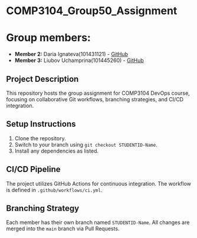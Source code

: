 # COMP3104_Group50_Assignment 
# Group members:
- **Member 2:** Daria Ignateva(101431121) - [GitHub](https://github.com/dorpanz)
- **Member 3:** Liubov Uchamprina(101445260) - [GitHub](https://github.com/LiubovUch)

## Project Description
This repository hosts the group assignment for COMP3104 DevOps course, focusing on
collaborative Git workflows, branching strategies, and CI/CD integration.
## Setup Instructions
1. Clone the repository.
2. Switch to your branch using `git checkout STUDENTID-Name`.
3. Install any dependencies as listed.
## CI/CD Pipeline
The project utilizes GitHub Actions for continuous integration. The workflow is defined
in `.github/workflows/ci.yml`.
## Branching Strategy
Each member has their own branch named `STUDENTID-Name`. All changes are
merged into the `main` branch via Pull Requests.

